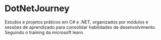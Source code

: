 # DotNetJourney
Estudos e projetos práticos em C# e .NET, organizados por módulos e sessões de aprendizado para consolidar habilidades de desenvolvimento. Seguindo o training da microsoft learn.
